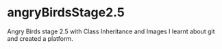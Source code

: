 # angryBirdsStage2.5
Angry Birds stage 2.5 with Class Inheritance and Images
I learnt about git and created a platform.